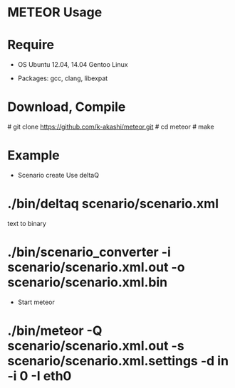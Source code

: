 # METEOR Usage

# Require

* OS
Ubuntu 12.04, 14.04
Gentoo Linux

* Packages:
gcc, clang, libexpat

# Download, Compile 

\# git clone https://github.com/k-akashi/meteor.git
\# cd meteor
\# make

# Example

* Scenario create
Use deltaQ
# ./bin/deltaq scenario/scenario.xml

text to binary
# ./bin/scenario\_converter -i scenario/scenario.xml.out -o scenario/scenario.xml.bin

* Start meteor
# ./bin/meteor -Q scenario/scenario.xml.out -s scenario/scenario.xml.settings -d in -i 0 -I eth0 

